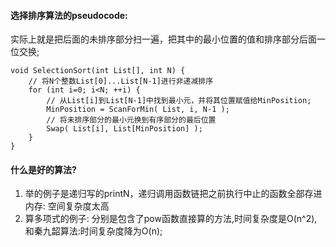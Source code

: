 #### 选择排序算法的pseudocode:
实际上就是把后面的未排序部分扫一遍，把其中的最小位置的值和排序部分后面一位交换;
```
void SelectionSort(int List[], int N) {
    // 将N个整数List[0]...List[N-1]进行非递减排序
    for (int i=0; i<N; ++i) {
        // 从List[i]到List[N-1]中找到最小元，并将其位置赋值给MinPosition;
        MinPosition = ScanForMin( List, i, N-1 );
        // 将未排序部分的最小元换到有序部分的最后位置
        Swap( List[i], List[MinPosition] );
    }
}
```

#### 什么是好的算法? 
1. 举的例子是递归写的printN，递归调用函数链把之前执行中止的函数全部存进内存: 空间复杂度太高
2. 算多项式的例子: 分别是包含了pow函数直接算的方法,时间复杂度是O(n^2), 和秦九韶算法:时间复杂度降为O(n);
